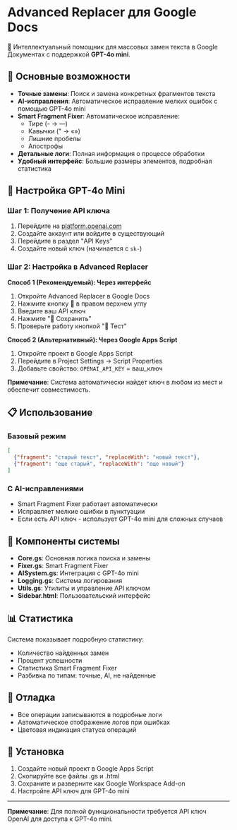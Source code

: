 # Advanced Replacer для Google Docs

🚀 Интеллектуальный помощник для массовых замен текста в Google Документах с поддержкой **GPT-4o mini**.

## 🌟 Основные возможности

- **Точные замены**: Поиск и замена конкретных фрагментов текста
- **AI-исправления**: Автоматическое исправление мелких ошибок с помощью GPT-4o mini
- **Smart Fragment Fixer**: Автоматическое исправление:
  - Тире (- → —)
  - Кавычки (" → «»)
  - Лишние пробелы
  - Апострофы
- **Детальные логи**: Полная информация о процессе обработки
- **Удобный интерфейс**: Большие размеры элементов, подробная статистика

## 🤖 Настройка GPT-4o Mini

### Шаг 1: Получение API ключа
1. Перейдите на [platform.openai.com](https://platform.openai.com)
2. Создайте аккаунт или войдите в существующий
3. Перейдите в раздел "API Keys"
4. Создайте новый ключ (начинается с `sk-`)

### Шаг 2: Настройка в Advanced Replacer

**Способ 1 (Рекомендуемый): Через интерфейс**
1. Откройте Advanced Replacer в Google Docs
2. Нажмите кнопку 🔑 в правом верхнем углу
3. Введите ваш API ключ
4. Нажмите "💾 Сохранить"
5. Проверьте работу кнопкой "🧪 Тест"

**Способ 2 (Альтернативный): Через Google Apps Script**
1. Откройте проект в Google Apps Script
2. Перейдите в Project Settings → Script Properties
3. Добавьте свойство: `OPENAI_API_KEY` = ваш_ключ

**Примечание**: Система автоматически найдет ключ в любом из мест и обеспечит совместимость.

## 📋 Использование

### Базовый режим
```json
[
  {"fragment": "старый текст", "replaceWith": "новый текст"},
  {"fragment": "еще старый", "replaceWith": "еще новый"}
]
```

### С AI-исправлениями
- Smart Fragment Fixer работает автоматически
- Исправляет мелкие ошибки в пунктуации
- Если есть API ключ - использует GPT-4o mini для сложных случаев

## 🔧 Компоненты системы

- **Core.gs**: Основная логика поиска и замены
- **Fixer.gs**: Smart Fragment Fixer
- **AISystem.gs**: Интеграция с GPT-4o mini
- **Logging.gs**: Система логирования
- **Utils.gs**: Утилиты и управление API ключом
- **Sidebar.html**: Пользовательский интерфейс

## 📊 Статистика

Система показывает подробную статистику:
- Количество найденных замен
- Процент успешности
- Статистика Smart Fragment Fixer
- Разбивка по типам: точные, AI, не найденные

## 🐛 Отладка

- Все операции записываются в подробные логи
- Автоматическое отображение логов при ошибках
- Цветовая индикация статуса операций

## 🚀 Установка

1. Создайте новый проект в Google Apps Script
2. Скопируйте все файлы .gs и .html
3. Сохраните и разверните как Google Workspace Add-on
4. Настройте API ключ для GPT-4o mini

---

**Примечание**: Для полной функциональности требуется API ключ OpenAI для доступа к GPT-4o mini. 